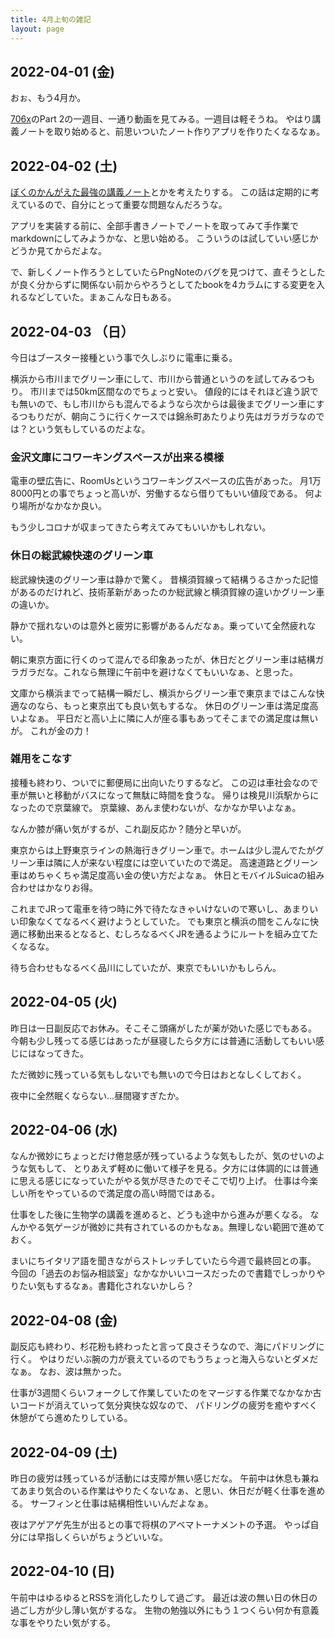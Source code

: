 ```yaml
---
title: 4月上旬の雑記
layout: page
---
```


## 2022-04-01 (金)

おぉ、もう4月か。

[706x](https://karino2.github.io/RandomThoughts/706x)のPart 2の一週目、一通り動画を見てみる。一週目は軽そうね。
やはり講義ノートを取り始めると、前思いついたノート作りアプリを作りたくなるなぁ。

## 2022-04-02 (土)

[ぼくのかんがえた最強の講義ノート](https://karino2.github.io/RandomThoughts/ぼくのかんがえた最強の講義ノート)とかを考えたりする。
この話は定期的に考えているので、自分にとって重要な問題なんだろうな。

アプリを実装する前に、全部手書きノートでノートを取ってみて手作業でmarkdownにしてみようかな、と思い始める。
こういうのは試していい感じかどうか見てからだよな。

で、新しくノート作ろうとしていたらPngNoteのバグを見つけて、直そうとしたが良く分からずに関係ない前からやろうとしてたbookを4カラムにする変更を入れるなどしていた。まぁこんな日もある。

## 2022-04-03 （日）

今日はブースター接種という事で久しぶりに電車に乗る。

横浜から市川までグリーン車にして、市川から普通というのを試してみるつもり。
市川までは50km区間なのでちょっと安い。
値段的にはそれほど違う訳でも無いので、もし市川からも混んでるようなら次からは最後までグリーン車にするつもりだが、朝向こうに行くケースでは錦糸町あたりより先はガラガラなのでは？という気もしているのだよな。

### 金沢文庫にコワーキングスペースが出来る模様

電車の壁広告に、RoomUsというコワーキングスペースの広告があった。
月1万8000円との事でちょっと高いが、労働するなら借りてもいい値段である。
何より場所がなかなか良い。

もう少しコロナが収まってきたら考えてみてもいいかもしれない。

### 休日の総武線快速のグリーン車

総武線快速のグリーン車は静かで驚く。
昔横須賀線って結構うるさかった記憶があるのだけれど、技術革新があったのか総武線と横須賀線の違いかグリーン車の違いか。

静かで揺れないのは意外と疲労に影響があるんだなぁ。乗っていて全然疲れない。

朝に東京方面に行くのって混んでる印象あったが、休日だとグリーン車は結構ガラガラだな。これなら無理に午前中を避けなくてもいいなぁ、と思った。

文庫から横浜までって結構一瞬だし、横浜からグリーン車で東京まではこんな快適なのなら、もっと東京出ても良い気もするな。
休日のグリーン車は満足度高いよなぁ。
平日だと高い上に隣に人が座る事もあってそこまでの満足度は無いが。
これが金の力！

### 雑用をこなす

接種も終わり、ついでに郵便局に出向いたりするなど。
この辺は車社会なので車が無いと移動がバスになって無駄に時間を食うな。
帰りは検見川浜駅からになったので京葉線で。
京葉線、あんま使わないが、なかなか早いよなぁ。

なんか膝が痛い気がするが、これ副反応か？随分と早いが。

東京からは上野東京ラインの熱海行きグリーン車で。ホームは少し混んでたがグリーン車は隣に人が来ない程度には空いていたので満足。
高速道路とグリーン車はめちゃくちゃ満足度高い金の使い方だよなぁ。
休日とモバイルSuicaの組み合わせはかなりお得。

これまでJRって電車を待つ時に外で待たなきゃいけないので寒いし、あまりいい印象なくてなるべく避けようとしていた。
でも東京と横浜の間をこんなに快適に移動出来るとなると、むしろなるべくJRを通るようにルートを組み立てたくなるな。

待ち合わせもなるべく品川にしていたが、東京でもいいかもしらん。

## 2022-04-05 (火)

昨日は一日副反応でお休み。そこそこ頭痛がしたが薬が効いた感じでもある。
今朝も少し残ってる感じはあったが昼寝したら夕方には普通に活動してもいい感じにはなってきた。

ただ微妙に残っている気もしないでも無いので今日はおとなしくしておく。

夜中に全然眠くならない…昼間寝すぎたか。

## 2022-04-06 (水)

なんか微妙にちょっとだけ倦怠感が残っているような気もしたが、気のせいのような気もして、
とりあえず軽めに働いて様子を見る。夕方には体調的には普通に思える感じになっていたがやる気が尽きたのでそこで切り上げ。
仕事は今楽しい所をやっているので満足度の高い時間ではある。

仕事をした後に生物学の講義を進めると、どうも途中から進みが悪くなる。
なんかやる気ゲージが微妙に共有されているのかもなぁ。無理しない範囲で進めておく。

まいにちイタリア語を聞きながらストレッチしていたら今週で最終回との事。
今回の「過去のお悩み相談室」なかなかいいコースだったので書籍でしっかりやりたい気もするなぁ。書籍化されないかしら？

## 2022-04-08 (金)

副反応も終わり、杉花粉も終わったと言って良さそうなので、海にパドリングに行く。
やはりだいぶ腕の力が衰えているのでもうちょっと海入らないとダメだなぁ。
なお、波は無かった。

仕事が3週間くらいフォークして作業していたのをマージする作業でなかなか古いコードが消えていって気分爽快な奴なので、
パドリングの疲労を癒やすべく休憩がてら進めたりしている。

## 2022-04-09 (土)

昨日の疲労は残っているが活動には支障が無い感じだな。
午前中は休息も兼ねてあまり気合のいる作業はやりたくないなぁ、と思い、休日だが軽く仕事を進める。
サーフィンと仕事は結構相性いいんだよなぁ。

夜はアゲアゲ先生が出るとの事で将棋のアベマトーナメントの予選。
やっぱ自分には早指しくらいがちょうどいいな。

## 2022-04-10 (日)

午前中はゆるゆるとRSSを消化したりして過ごす。
最近は波の無い日の休日の過ごし方が少し薄い気がするな。
生物の勉強以外にもう１つくらい何か有意義な事をやりたい気がする。